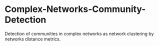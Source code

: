 # Complex-Networks-Community-Detection
Detection of communities in complex networks as network clustering by networks distance metrics.

